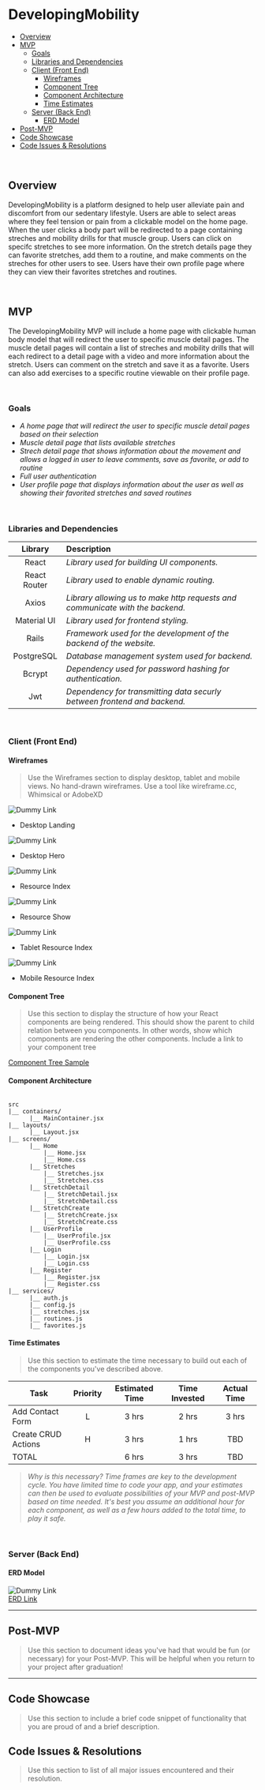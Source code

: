 # DevelopingMobility

- [Overview](#overview)
- [MVP](#mvp)
  - [Goals](#goals)
  - [Libraries and Dependencies](#libraries-and-dependencies)
  - [Client (Front End)](#client-front-end)
    - [Wireframes](#wireframes)
    - [Component Tree](#component-tree)
    - [Component Architecture](#component-architecture)
    - [Time Estimates](#time-estimates)
  - [Server (Back End)](#server-back-end)
    - [ERD Model](#erd-model)
- [Post-MVP](#post-mvp)
- [Code Showcase](#code-showcase)
- [Code Issues & Resolutions](#code-issues--resolutions)

<br>

## Overview
DevelopingMobility is a platform designed to help user alleviate pain and discomfort from our sedentary lifestyle. Users are able to select areas where they feel tension or pain from a clickable model on the home page. When the user clicks a body part will be redirected to a page containing streches and mobility drills for that muscle group. Users can click on specifc stretches to see more information. On the stretch details page they can favorite stretches, add them to a routine, and make comments on the streches for other users to see. Users have their own profile page where they can view their favorites stretches and routines.

<br>

## MVP

The DevelopingMobility MVP will include a home page with clickable human body model that will redirect the user to specific muscle detail pages. The muscle detail pages will contain a list of streches and mobility drills that will each redirect to a detail page with a video and more information about the stretch. Users can comment on the stretch and save it as a favorite. Users can also add exercises to a specific routine viewable on their profile page.

<br>

### Goals

- _A home page that will redirect the user to specific muscle detail pages based on their selection_
- _Muscle detail page that lists available stretches_
- _Strech detail page that shows information about the movement and allows a logged in user to leave comments, save as favorite, or add to routine_
- _Full user authentication_
- _User profile page that displays information about the user as well as showing their favorited stretches and saved routines_

<br>

### Libraries and Dependencies

|     Library      | Description                                |
| :--------------: | :----------------------------------------- |
|      React       | _Library used for building UI components._ |
|   React Router   | _Library used to enable dynamic routing._  |
|      Axios       | _Library allowing us to make http requests and communicate with the backend._ |
|    Material UI   | _Library used for frontend styling._ |
|      Rails       | _Framework used for the development of the backend of the website._ |
|    PostgreSQL    | _Database management system used for backend._ |
|      Bcrypt      | _Dependency used for password hashing for authentication._ |
|       Jwt        | _Dependency for transmitting data securly between frontend and backend._ |

<br>

### Client (Front End)

#### Wireframes

> Use the Wireframes section to display desktop, tablet and mobile views. No hand-drawn wireframes. Use a tool like wireframe.cc, Whimsical or AdobeXD

![Dummy Link](url)

- Desktop Landing

![Dummy Link](url)

- Desktop Hero

![Dummy Link](url)

- Resource Index

![Dummy Link](url)

- Resource Show

![Dummy Link](url)

- Tablet Resource Index

![Dummy Link](url)

- Mobile Resource Index

#### Component Tree

> Use this section to display the structure of how your React components are being rendered. This should show the parent to child relation between you components. In other words, show which components are rendering the other components. Include a link to your component tree

[Component Tree Sample](https://gist.git.generalassemb.ly/davidtwhitlatch/414107e2560ae0bb65e233570f2fe056#file-component-tree-png)

#### Component Architecture

``` structure

src
|__ containers/
      |__ MainContainer.jsx
|__ layouts/
      |__ Layout.jsx
|__ screens/
      |__ Home
          |__ Home.jsx
          |__ Home.css
      |__ Stretches
          |__ Stretches.jsx
          |__ Stretches.css
      |__ StretchDetail
          |__ StretchDetail.jsx
          |__ StretchDetail.css
      |__ StretchCreate
          |__ StretchCreate.jsx
          |__ StretchCreate.css
      |__ UserProfile
          |__ UserProfile.jsx
          |__ UserProfile.css
      |__ Login
          |__ Login.jsx
          |__ Login.css
      |__ Register
          |__ Register.jsx
          |__ Register.css
|__ services/
      |__ auth.js
      |__ config.js
      |__ stretches.jsx
      |__ routines.js
      |__ favorites.js

```

#### Time Estimates

> Use this section to estimate the time necessary to build out each of the components you've described above.

| Task                | Priority | Estimated Time | Time Invested | Actual Time |
| ------------------- | :------: | :------------: | :-----------: | :---------: |
| Add Contact Form    |    L     |     3 hrs      |     2 hrs     |    3 hrs    |
| Create CRUD Actions |    H     |     3 hrs      |     1 hrs     |     TBD     |
| TOTAL               |          |     6 hrs      |     3 hrs     |     TBD     |

> _Why is this necessary? Time frames are key to the development cycle. You have limited time to code your app, and your estimates can then be used to evaluate possibilities of your MVP and post-MVP based on time needed. It's best you assume an additional hour for each component, as well as a few hours added to the total time, to play it safe._

<br>

### Server (Back End)

#### ERD Model

![Dummy Link](https://res.cloudinary.com/dy6xpqkkj/image/upload/v1633377516/DevelopingMobility/Screen_Shot_2021-10-04_at_3.35.43_PM_bkusvu.png)
<br>
[ERD Link](https://drive.google.com/file/d/1kLyQTZqfcA4jjKWQexfEkG2UspyclK8Q/view)
<br>

***

## Post-MVP

> Use this section to document ideas you've had that would be fun (or necessary) for your Post-MVP. This will be helpful when you return to your project after graduation!

***

## Code Showcase

> Use this section to include a brief code snippet of functionality that you are proud of and a brief description.

## Code Issues & Resolutions

> Use this section to list of all major issues encountered and their resolution.
